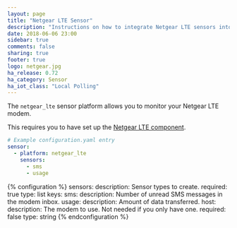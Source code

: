 ```yaml
---
layout: page
title: "Netgear LTE Sensor"
description: "Instructions on how to integrate Netgear LTE sensors into Home Assistant."
date: 2018-06-06 23:00
sidebar: true
comments: false
sharing: true
footer: true
logo: netgear.jpg
ha_release: 0.72
ha_category: Sensor
ha_iot_class: "Local Polling"
---
```


The `netgear_lte` sensor platform allows you to monitor your Netgear LTE modem.

This requires you to have set up the [Netgear LTE component](/components/netgear_lte/).

```yaml
# Example configuration.yaml entry
sensor:
  - platform: netgear_lte
    sensors:
      - sms
      - usage
```

{% configuration %}
sensors:
    description: Sensor types to create.
    required: true
    type: list
    keys:
        sms:
            description: Number of unread SMS messages in the modem inbox.
        usage:
            description: Amount of data transferred.
host:
    description: The modem to use. Not needed if you only have one.
    required: false
    type: string
{% endconfiguration %}
